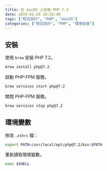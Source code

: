 ```yaml
---
title: 在 macOS 上安裝 PHP 7.2
date: 2019-01-24 10:35:48
tags: ["程式設計", "PHP", "macOS"]
categories: ["程式設計", "PHP", "環境安裝"]
---
```


## 安裝

使用 `brew` 安裝 PHP 7.2。

```BASH
brew install php@7.2
```

啟動 PHP-FPM 服務。

```BASH
brew services start php@7.2
```

關閉 PHP-FPM 服務。

```BASH
brew services stop php@7.2
```

## 環境變數

修改 `.zshrc` 檔：

```BASH
export PATH=/usr/local/opt/php@7.2/bin:$PATH
```

重新讀取環境變數。

```BASH
exec $SHELL
```
